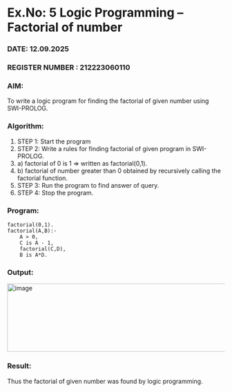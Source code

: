 # Ex.No: 5   Logic Programming – Factorial of number   
### DATE: 12.09.2025                                                                         
### REGISTER NUMBER : 212223060110
### AIM: 
To  write  a logic program for finding the factorial of given number using SWI-PROLOG. 
### Algorithm:
1. STEP 1: Start the program
2. STEP 2:  Write a rules for finding factorial of given program in SWI-PROLOG.
3.   a)	factorial of 0 is 1 => written as factorial(0,1).
4.   b)	factorial of number greater than 0 obtained by recursively calling the factorial    function.
5. STEP 3: Run the program  to find answer of  query.
6. STEP 4: Stop the program.

### Program:

```
factorial(0,1).
factorial(A,B):-
    A > 0,
    C is A - 1,
    factorial(C,D),
    B is A*D.

```




### Output:

<img width="954" height="158" alt="image" src="https://github.com/user-attachments/assets/31e846ee-9de5-4017-85b0-87428900b479" />




### Result:
Thus the factorial of given number was found by logic programming. 
